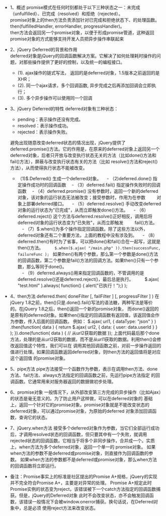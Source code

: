 * 1、概述
  promise模式在任何时刻都处于以下三种状态之一：未完成（unfulfilled）、已完成（resolved）和拒绝（rejected）。  
  promise对象上的then方法负责添加针对已完成和拒绝状态下、的处理函数。then(fulfilledHandler, errorHandler, progressHandler)。  
  then方法会返回另一个promise对象，以便于形成promise管道，这种返回promise对象的方式能够支持开发人员把异步操作串联起来  
  
* 2、jQuery Deferred的背景和作用  
  deferred对象是jQuery的回调函数解决方案。它解决了如何处理耗时操作的问题，对那些操作提供了更好的控制，以及统一的编程接口。  
  - (1). ajax操作的链式写法， 返回的是deferred对象，1.5版本之前返回的是XHR；
  - (2). 同一个ajax请求，多个回调函数, 异步完成之后再添加回调会立即执行；
  - (3). 多个异步操作可以使用同一个回调
  
* 3、jQuery Deferred的特性
  deferred对象有三种状态：  
  - pending：表示操作还没有完成。
  - resolved：表示操作成功。
  - rejected：表示操作失败。
  
  避免出现随意改变deferred状态的情况出现，jQuery提供了deferred.promise()方法。它的作用是，在原来的deferred对象上返回另一个
  deferred对象，后者只开放与改变执行状态无关的方法（比如done()方法和fail()方法），屏蔽与改变执行状态有关的方法（比如
  resolve()方法和reject()方法），从而使得执行状态不能被改变。  
  
    - （1)$.Deferred() 生成一个deferred对象。
  　- （2)deferred.done() 指定操作成功时的回调函数
  　- （3）deferred.fail() 指定操作失败时的回调函数
  　- （4）deferred.promise() 没有参数时，返回一个新的deferred对象，该对象的运行状态无法被改变；接受参数时，作用为在参数
  　　      对象上部署deferred接口。
  　- （5）deferred.resolve() 手动改变deferred对象的运行状态为"已完成"，从而立即触发done()方法。
  　- （6）deferred.reject() 这个方法与deferred.resolve()正好相反，调用后将deferred对象的运行状态变为"已失败"，从而立即触发
  　　      fail()方法。
  　- （7）$.when()为多个操作指定回调函数。除了这些方法以外，deferred对象还有二个重要方法，上面的教程中没有涉及到。
  　- （8）deferred.then()有时为了省事，可以把done()和fail()合在一起写，这就是then()方法。
  　　    `$.when($.ajax( "/main.php" )).then(successFunc, failureFunc ); `
    如果then()有两个参数，那么第一个参数是done()方法的回调函数，第二个参数是fail()方法的回调方法。如果then()只有一个参数，那么等同于done()。  
  　- （9）deferred.always()用来指定回调函数的，不管调用的是deferred.resolve()还是deferred.reject()，最后总是执行。
  　　    $.ajax( "test.html" ).always( function() { alert("已执行！");} );

* 4、then方法  deferred.then( doneFilter [, failFilter ] [, progressFilter ] )
  在jQuery 1.8之前，then()只是.done().fail()写法的语法糖，两种写法是等价的。在jQuery 1.8之后，then()返回一个新的promise对象，
  而done()返回的是原有的deferred对象。如果then()指定的回调函数有返回值，该返回值会作为参数，传入后面的回调函数。
  例如：
  $.ajax( url1, { dataType: "json" } )
  .then(function( data ) {
      return $.ajax( url2, { data: { user: data.userId } } );
  }).done(function( data ) {
    // 从url2获取的数据
  });
  上面代码最后那个done方法，处理的是从url2获取的数据，而不是从url1获取的数据。利用then()会修改返回值这个特性，我们可以在
  调用其他回调函数之前，对前一步操作返回的值进行处理。如果回调函数返回deferred对象，则then方法的返回值将是对应这个返回值
  的promise对象。
  
* 5、pipe方法
  pipe方法接受一个函数作为参数，表示在调用then方法、done方法、fail方法、always方法指定的回调函数之前，先运行pipe方法指定
  的回调函数。它通常用来对服务器返回的数据做初步处理。
  
* 6、promise对象
  一般情况下，从外部改变第三方完成的异步操作（比如Ajax）的状态是毫无意义的。为了防止用户这样做，可以在deferred对象的
  基础上，返回一个针对它的promise对象。promise对象就是不能改变状态的deferred对象，可以通过promise对象，为原始的deferred
  对象添加回调函数，查询它的状态。
  
* 7、jQuery.when方法
  接受多个deferred对象作为参数，当它们全部运行成功后，才调用resolved状态的回调函数，但只要其中有一个失败，就调用
  rejected状态的回调函数。它相当于将多个非同步操作，合并成一个。实质上，when方法为多个deferred对象，返回一个单一的
  promise对象。
  如果when方法的参数不是deferred或promise对象，则直接作为回调函数的参数。
  如果when方法的参数都不是deferred或promise对象，那么when方法的回调函数将立即运行。
  
* 备注：Promise事实上的标准是社区提出的Promise A+规格，jQuery的实现并不完全符合Promise A+，主要是对异常的处理。
  Promise A+规定此时Promise实例的状态变为reject，该错误被下一个catch方法指定的回调函数捕获。但是，jQuery的Deferred对象
  此时不会改变状态，亦不会触发回调函数，该错误一般情况下会被window.onerror捕获。换句话说，在Deferred对象中，总是必须
  使用reject方法来改变状态。

